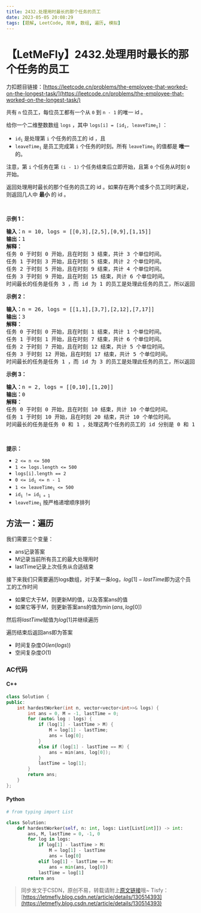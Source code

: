 ```yaml
---
title: 2432.处理用时最长的那个任务的员工
date: 2023-05-05 20:08:29
tags: [题解, LeetCode, 简单, 数组, 遍历, 模拟]
---
```


# 【LetMeFly】2432.处理用时最长的那个任务的员工

力扣题目链接：[https://leetcode.cn/problems/the-employee-that-worked-on-the-longest-task/](https://leetcode.cn/problems/the-employee-that-worked-on-the-longest-task/)

<p>共有 <code>n</code> 位员工，每位员工都有一个从 <code>0</code> 到 <code>n - 1</code> 的唯一 id 。</p>

<p>给你一个二维整数数组 <code>logs</code> ，其中 <code>logs[i] = [id<sub>i</sub>, leaveTime<sub>i</sub>]</code> ：</p>

<ul>
	<li><code>id<sub>i</sub></code> 是处理第 <code>i</code> 个任务的员工的 id ，且</li>
	<li><code>leaveTime<sub>i</sub></code> 是员工完成第 <code>i</code> 个任务的时刻。所有 <code>leaveTime<sub>i</sub></code> 的值都是 <strong>唯一</strong> 的。</li>
</ul>

<p>注意，第 <code>i</code> 个任务在第 <code>(i - 1)</code> 个任务结束后立即开始，且第 <code>0</code> 个任务从时刻 <code>0</code> 开始。</p>

<p>返回处理用时最长的那个任务的员工的 id 。如果存在两个或多个员工同时满足，则返回几人中 <strong>最小</strong> 的 id 。</p>

<p>&nbsp;</p>

<p><strong>示例 1：</strong></p>

<pre>
<strong>输入：</strong>n = 10, logs = [[0,3],[2,5],[0,9],[1,15]]
<strong>输出：</strong>1
<strong>解释：</strong>
任务 0 于时刻 0 开始，且在时刻 3 结束，共计 3 个单位时间。
任务 1 于时刻 3 开始，且在时刻 5 结束，共计 2 个单位时间。
任务 2 于时刻 5 开始，且在时刻 9 结束，共计 4 个单位时间。
任务 3 于时刻 9 开始，且在时刻 15 结束，共计 6 个单位时间。
时间最长的任务是任务 3 ，而 id 为 1 的员工是处理此任务的员工，所以返回 1 。
</pre>

<p><strong>示例 2：</strong></p>

<pre>
<strong>输入：</strong>n = 26, logs = [[1,1],[3,7],[2,12],[7,17]]
<strong>输出：</strong>3
<strong>解释：</strong>
任务 0 于时刻 0 开始，且在时刻 1 结束，共计 1 个单位时间。
任务 1 于时刻 1 开始，且在时刻 7 结束，共计 6 个单位时间。
任务 2 于时刻 7 开始，且在时刻 12 结束，共计 5 个单位时间。
任务 3 于时刻 12 开始，且在时刻 17 结束，共计 5 个单位时间。
时间最长的任务是任务 1 ，而 id 为 3 的员工是处理此任务的员工，所以返回 3 。
</pre>

<p><strong>示例 3：</strong></p>

<pre>
<strong>输入：</strong>n = 2, logs = [[0,10],[1,20]]
<strong>输出：</strong>0
<strong>解释：</strong>
任务 0 于时刻 0 开始，且在时刻 10 结束，共计 10 个单位时间。
任务 1 于时刻 10 开始，且在时刻 20 结束，共计 10 个单位时间。
时间最长的任务是任务 0 和 1 ，处理这两个任务的员工的 id 分别是 0 和 1 ，所以返回最小的 0 。
</pre>

<p>&nbsp;</p>

<p><strong>提示：</strong></p>

<ul>
	<li><code>2 &lt;= n &lt;= 500</code></li>
	<li><code>1 &lt;= logs.length &lt;= 500</code></li>
	<li><code>logs[i].length == 2</code></li>
	<li><code>0 &lt;= id<sub>i</sub> &lt;= n - 1</code></li>
	<li><code>1 &lt;= leaveTime<sub>i</sub> &lt;= 500</code></li>
	<li><code>id<sub>i</sub> != id<sub>i + 1</sub></code></li>
	<li><code>leaveTime<sub>i</sub></code> 按严格递增顺序排列</li>
</ul>


    
## 方法一：遍历

我们需要三个变量：

+ ans记录答案
+ M记录当前所有员工的最大处理用时
+ lastTime记录上次任务从合适结束

接下来我们只需要遍历logs数组，对于某一条log，$log[1] - lastTime$即为这个员工的工作时间

+ 如果它大于$M$，则更新M的值，以及答案ans的值
+ 如果它等于$M$，则更新答案ans的值为$\min(ans, log[0])$

然后将$lastTime$赋值为$log[1]$并继续遍历

遍历结束后返回ans即为答案

+ 时间复杂度$O(len(logs))$
+ 空间复杂度$O(1)$

### AC代码

#### C++

```cpp
class Solution {
public:
    int hardestWorker(int n, vector<vector<int>>& logs) {
        int ans = 0, M = -1, lastTime = 0;
        for (auto& log : logs) {
            if (log[1] - lastTime > M) {
                M = log[1] - lastTime;
                ans = log[0];
            }
            else if (log[1] - lastTime == M) {
                ans = min(ans, log[0]);
            }
            lastTime = log[1];
        }
        return ans;
    }
};
```

#### Python

```python
# from typing import List

class Solution:
    def hardestWorker(self, n: int, logs: List[List[int]]) -> int:
        ans, M, lastTime = 0, -1, 0
        for log in logs:
            if log[1] - lastTime > M:
                M = log[1] - lastTime
                ans = log[0]
            elif log[1] - lastTime == M:
                ans = min(ans, log[0])
            lastTime = log[1]
        return ans
```

> 同步发文于CSDN，原创不易，转载请附上[原文链接](https://leetcode.letmefly.xyz/2023/05/05/LeetCode%202432.%E5%A4%84%E7%90%86%E7%94%A8%E6%97%B6%E6%9C%80%E9%95%BF%E7%9A%84%E9%82%A3%E4%B8%AA%E4%BB%BB%E5%8A%A1%E7%9A%84%E5%91%98%E5%B7%A5/)哦~
> Tisfy：[https://letmefly.blog.csdn.net/article/details/130514393](https://letmefly.blog.csdn.net/article/details/130514393)
